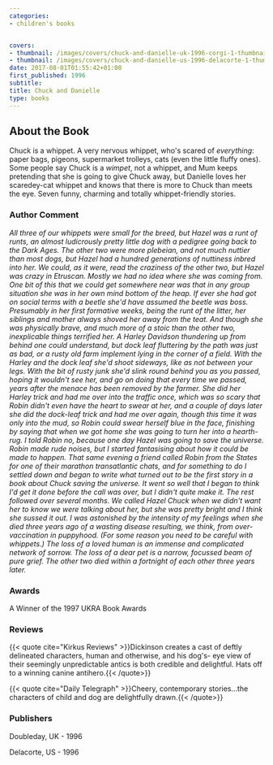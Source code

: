 ```yaml
---
categories:
- children's books


covers:
- thumbnail: /images/covers/chuck-and-danielle-uk-1996-corgi-1-thumbnail.jpg
- thumbnail: /images/covers/chuck-and-danielle-us-1996-delacorte-1-thumbnail.jpg
date: 2017-08-01T01:55:42+01:00
first_published: 1996
subtitle:
title: Chuck and Danielle
type: books
---
```

About the Book
--------------
Chuck is a whippet. A very nervous whippet, who's scared of _everything_: paper bags, pigeons, supermarket trolleys, cats (even the little fluffy ones). Some people say Chuck is a _wimpet_, not a whippet, and Mum keeps pretending that she is going to give Chuck away, but Danielle loves her scaredey-cat whippet and knows that there is more to Chuck than meets the eye. Seven funny, charming and totally whippet-friendly stories.

### Author Comment
_All three of our whippets were small for the breed, but Hazel was a runt of runts, an almost ludicrously pretty little dog with a pedigree going back to the Dark Ages. The other two were more plebeian, and not much nuttier than most dogs, but Hazel had a hundred generations of nuttiness inbred into her. We could, as it were, read the craziness of the other two, but Hazel was crazy in Etruscan. Mostly we had no idea where she was coming from. One bit of this that we could get somewhere near was that in any group situation she was in her own mind bottom of the heap. If ever she had got on social terms with a beetle she'd have assumed the beetle was boss. Presumably in her first formative weeks, being the runt of the litter, her siblings and mother always shoved her away from the teat. And though she was physically brave, and much more of a stoic than the other two, inexplicable things terrified her. A Harley Davidson thundering up from behind one could understand, but dock leaf fluttering by the path was just as bad, or a rusty old farm implement lying in the corner of a field. With the Harley and the dock leaf she'd shoot sideways, like as not between your legs. With the bit of rusty junk she'd slink round behind you as you passed, hoping it wouldn't see her, and go on doing that every time we passed, years after the menace has been removed by the farmer. She did her Harley trick and had me over into the traffic once, which was so scary that Robin didn't even have the heart to swear at her, and a couple of days later she did the dock-leaf trick and had me over again, though this time it was only into the mud, so Robin could swear herself blue in the face, finishing by saying that when we got home she was going to turn her into a hearth-rug. I told Robin no, because one day Hazel was going to save the universe. Robin made rude noises, but I started fantasising about how it could be made to happen. That same evening a friend called Robin from the States for one of their marathon transatlantic chats, and for something to do I settled down and began to write what turned out to be the first story in a book about Chuck saving the universe. It went so well that I began to think I'd get it done before the call was over, but I didn't quite make it. The rest followed over several months. We called Hazel Chuck when we didn't want her to know we were talking about her, but she was pretty bright and I think she sussed it out. I was astonished by the intensity of my feelings when she died three years ago of a wasting disease resulting, we think, from over-vaccination in puppyhood. (For some reason you need to be careful with whippets.) The loss of a loved human is an immense and complicated network of sorrow. The loss of a dear pet is a narrow, focussed beam of pure grief. The other two died within a fortnight of each other three years later._

### Awards
A Winner of the 1997 UKRA Book Awards

### Reviews
{{< quote cite="Kirkus Reviews" >}}Dickinson creates a cast of deftly delineated characters, human and otherwise, and his dog's- eye view of their seemingly unpredictable antics is both credible and delightful. Hats off to a winning canine antihero.{{< /quote>}}

{{< quote cite="Daily Telegraph" >}}Cheery, contemporary stories...the characters of child and dog are delightfully drawn.{{< /quote>}}


### Publishers
Doubleday, UK - 1996

Delacorte, US - 1996
